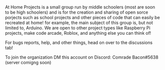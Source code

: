  
At Home Projects is a small group run by middle schoolers (most are soon to be high schoolers) and is for the creation and sharing of open sorce porjects such as school projects 
and other pieces of code that can easily be recreated at home! for example, the main subject of this group is, but not limited to, Arduino. 
We are open to other project types like Raspberry Pi projects, make code arcade, Roblox, and anything else you can think of! 


For bugs reports, help, and other things, head on over to the discussions tab!
  

To join the organization DM this account on Discord: Comrade Bacon#5638
(server comigng soon)
